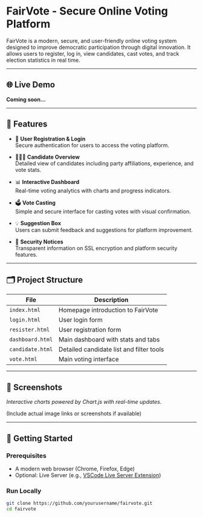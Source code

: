 # FairVote - Secure Online Voting Platform

FairVote is a modern, secure, and user-friendly online voting system designed to improve democratic participation through digital innovation. It allows users to register, log in, view candidates, cast votes, and track election statistics in real time.

---

## 🌐 Live Demo

**Coming soon…**

---

## 🔧 Features

- 📝 **User Registration & Login**  
  Secure authentication for users to access the voting platform.

- 🧑‍🤝‍🧑 **Candidate Overview**  
  Detailed view of candidates including party affiliations, experience, and vote stats.

- 📊 **Interactive Dashboard**  
  Real-time voting analytics with charts and progress indicators.

- 🗳️ **Vote Casting**  
  Simple and secure interface for casting votes with visual confirmation.

- 💡 **Suggestion Box**  
  Users can submit feedback and suggestions for platform improvement.

- 🔐 **Security Notices**  
  Transparent information on SSL encryption and platform security features.

---

## 🗂 Project Structure

| File            | Description                                |
|-----------------|--------------------------------------------|
| `index.html`    | Homepage introduction to FairVote          |
| `login.html`    | User login form                            |
| `resister.html` | User registration form                     |
| `dashboard.html`| Main dashboard with stats and tabs         |
| `candidate.html`| Detailed candidate list and filter tools   |
| `vote.html`     | Main voting interface                      |

---

## 📸 Screenshots

*Interactive charts powered by Chart.js with real-time updates.*

(Include actual image links or screenshots if available)

---

## 🚀 Getting Started

### Prerequisites

- A modern web browser (Chrome, Firefox, Edge)
- Optional: Live Server (e.g., [VSCode Live Server Extension](https://marketplace.visualstudio.com/items?itemName=ritwickdey.LiveServer))

### Run Locally

```bash
git clone https://github.com/yourusername/fairvote.git
cd fairvote


